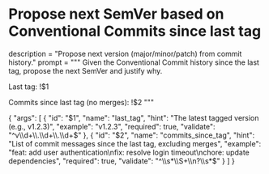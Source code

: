 # Propose next SemVer based on Conventional Commits since last tag
description = "Propose next version (major/minor/patch) from commit history."
prompt = """
Given the Conventional Commit history since the last tag, propose the next SemVer and justify why.


Last tag:
!$1


Commits since last tag (no merges):
!$2
"""

{
  "args": [
    {
      "id": "$1",
      "name": "last_tag",
      "hint": "The latest tagged version (e.g., v1.2.3)",
      "example": "v1.2.3",
      "required": true,
      "validate": "^v\\d+\\.\\d+\\.\\d+$"
    },
    {
      "id": "$2",
      "name": "commits_since_tag",
      "hint": "List of commit messages since the last tag, excluding merges",
      "example": "feat: add user authentication\nfix: resolve login timeout\nchore: update dependencies",
      "required": true,
      "validate": "^\\s*\\S+\\n?\\s*$"
    }
  ]
}
